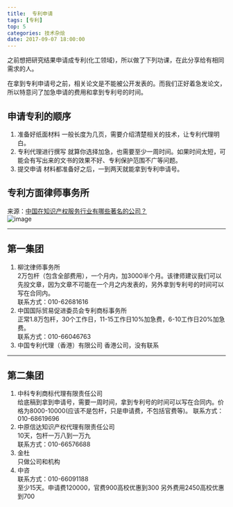 ```yaml
---
title:  专利申请 
tags: [专利]   
top: 5
categories: 技术杂烩 
date: 2017-09-07 18:00:00
---
```


之前想把研究结果申请成专利(化工领域)，所以做了下列功课，在此分享给有相同需求的人。
<!-- more -->
在拿到专利申请号之前，相关论文是不能被公开发表的。而我们正好着急发论文，所以特意问了加急申请的费用和拿到专利号的时间。

## 申请专利的顺序
1. 准备好纸面材料
一般长度为几页，需要介绍清楚相关的技术，让专利代理明白。
2. 专利代理进行撰写
就算你选择加急，也需要至少一周时间。如果时间太短，可能会有写出来的文书的效果不好、专利保护范围不广等问题。
3. 提交申请
材料都准备好之后，一到两天就能拿到专利申请号。

## 专利方面律师事务所
来源：[中国在知识产权服务行业有哪些著名的公司？](https://www.zhihu.com/question/24316847)   
![image](https://res.cloudinary.com/do7yb5qw4/image/upload/v1504681882/杂/屏幕快照_2017-09-06_下午3.01.30.png)  
***   
## 第一集团
1. 柳沈律师事务所   
2万包杆（包含全部费用），一个月内，加3000半个月。该律师建议我们可以先投文章，因为文章不可能在一个月之内发表的，另外拿到专利号的时间可以写在合同内。          
联系方式：010-62681616   
2. 中国国际贸易促进委员会专利商标事务所   
正常1.8万包杆，30个工作日，11-15工作日10%加急费，6-10工作日20%加急费。   
联系方式：010-66046763   
3. 中国专利代理（香港）有限公司 
香港公司，没有联系
***   
## 第二集团   
1. 中科专利商标代理有限责任公司   
给底稿到拿到申请号，需要一周时间，拿到专利号的时间可以写在合同内。价格为8000-10000(应该不是包杆，只是申请费，不包括官费等)。
联系方式：010-68619696   
2. 中原信达知识产权代理有限责任公司   
10天，包杆一万八到一万九   
联系方式：010-66576688   
3. 金杜   
只做公司和机构   
4. 中咨   
联系方式：010-66091188    
至少15天。申请费120000，官费900高校优惠到300 另外费用2450高校优惠到700





